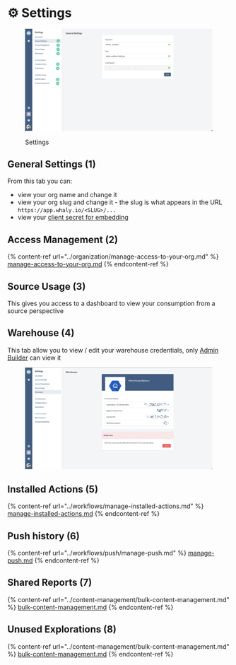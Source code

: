 # ⚙ Settings

<figure><img src="../.gitbook/assets/image (36).png" alt=""><figcaption><p>Settings</p></figcaption></figure>

## General Settings (1)

From this tab you can:

* view your org name and change it
* view your org slug and change it - the slug is what appears in the URL `https://app.whaly.io/<SLUG>/...`
* view your [client secret for embedding](../embedding/embedding-api.md)

## Access Management (2)

{% content-ref url="../organization/manage-access-to-your-org.md" %}
[manage-access-to-your-org.md](../organization/manage-access-to-your-org.md)
{% endcontent-ref %}

## Source Usage (3)

This gives you access to a dashboard to view your consumption from a source perspective

## Warehouse (4)

This tab allow you to view / edit your warehouse credentials, only [Admin Builder](../organization/manage-access-control.md#admin-builder) can view it

<figure><img src="../.gitbook/assets/image (3).png" alt=""><figcaption></figcaption></figure>



## Installed Actions (5)

{% content-ref url="../workflows/manage-installed-actions.md" %}
[manage-installed-actions.md](../workflows/manage-installed-actions.md)
{% endcontent-ref %}

## Push history (6)

{% content-ref url="../workflows/push/manage-push.md" %}
[manage-push.md](../workflows/push/manage-push.md)
{% endcontent-ref %}

## Shared Reports (7)

{% content-ref url="../content-management/bulk-content-management.md" %}
[bulk-content-management.md](../content-management/bulk-content-management.md)
{% endcontent-ref %}

## Unused Explorations (8)



{% content-ref url="../content-management/bulk-content-management.md" %}
[bulk-content-management.md](../content-management/bulk-content-management.md)
{% endcontent-ref %}
